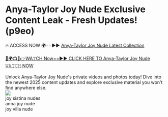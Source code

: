 # Anya-Taylor Joy Nude Exclusive Content Leak - Fresh Updates! (p9eo)

🔥 ACCESS NOW 🌍==►► <a href="https://tinyurl.com/2mz8nhtm" rel="nofollow">Anya-Taylor Joy Nude Latest Collection</a>
<br><br>
[🔴🌍📺📱👉WA𝚃CH Now==►► CLICK HERE TO Anya-Taylor Joy Nude 𝚆𝙰𝚃𝙲𝙷 NOW](https://tinyurl.com/2mz8nhtm)
<br><br>
Unlock Anya-Taylor Joy Nude's private videos and photos today! Dive into the newest 2025 content updates and explore exclusive material you won’t find anywhere else.
<br>
<a href="https://tinyurl.com/2mz8nhtm" rel="nofollow" data-target="animated-image.originalLink"><img src="https://camo.githubusercontent.com/8a4f000d20f83aca3bf7ec5f350d767afa0574a8a352519fd8cfa583a6f93a33/68747470733a2f2f692e696d6775722e636f6d2f644a486b345a712e676966" data-canonical-src="https://i.imgur.com/dJHk4Zq.gif" style="max-width: 100%; display: inline-block;" data-target="animated-image.originalImage"></a>
<br>
joy sistina nudes<br>
anna joy nude<br>
joy villa nude